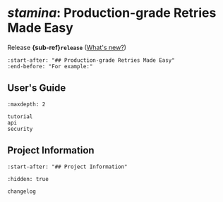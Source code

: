 # *stamina*: Production-grade Retries Made Easy

Release **{sub-ref}`release`**  ([What's new?](changelog))

```{include} ../README.md
:start-after: "## Production-grade Retries Made Easy"
:end-before: "For example:"
```

## User's Guide

```{toctree}
:maxdepth: 2

tutorial
api
security
```


## Project Information

```{include} ../README.md
:start-after: "## Project Information"
```


```{toctree}
:hidden: true

changelog
```
